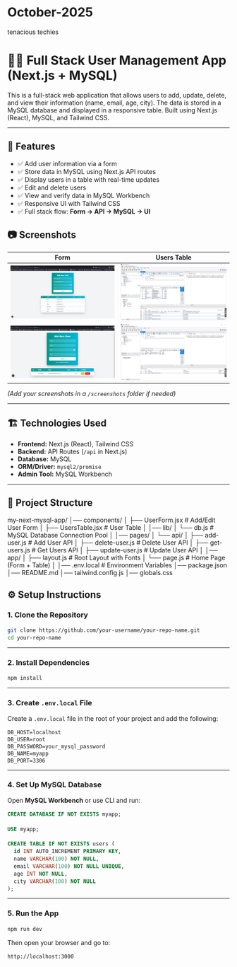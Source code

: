 # October-2025
tenacious techies

<!-- ====================================================================================== -->

# 🧑‍💻 Full Stack User Management App (Next.js + MySQL)

This is a full-stack web application that allows users to add, update, delete, and view their information (name, email, age, city). The data is stored in a MySQL database and displayed in a responsive table. Built using Next.js (React), MySQL, and Tailwind CSS.


---

## 🚀 Features

- ✅ Add user information via a form  
- ✅ Store data in MySQL using Next.js API routes  
- ✅ Display users in a table with real-time updates  
- ✅ Edit and delete users  
- ✅ View and verify data in MySQL Workbench  
- ✅ Responsive UI with Tailwind CSS  
- ✅ Full stack flow: **Form → API → MySQL → UI**  


## 📷 Screenshots

| Form | Users Table |
|------|-------------|
| ![Form Screenshot](./form.png) | ![Table Screenshot](./table.png) |
| ![Form Screenshot](./form2.png) | ![Table Screenshot](./table2.png) |


*(Add your screenshots in a `/screenshots` folder if needed)*

---

## 🏗️ Technologies Used

- **Frontend:** Next.js (React), Tailwind CSS
- **Backend:** API Routes (`/api` in Next.js)
- **Database:** MySQL
- **ORM/Driver:** `mysql2/promise`
- **Admin Tool:** MySQL Workbench

---

## 📁 Project Structure

my-next-mysql-app/
│── components/
│   ├── UserForm.jsx        # Add/Edit User Form
│   ├── UsersTable.jsx      # User Table
│
│── lib/
│   └── db.js               # MySQL Database Connection Pool
│
│── pages/
│   └── api/
│       ├── add-user.js     # Add User API
│       ├── delete-user.js  # Delete User API
│       ├── get-users.js    # Get Users API
│       ├── update-user.js  # Update User API
│
│── app/
│   ├── layout.js           # Root Layout with Fonts
│   └── page.js             # Home Page (Form + Table)
│
│── .env.local              # Environment Variables
│── package.json
│── README.md
│── tailwind.config.js
│── globals.css



## ⚙️ Setup Instructions

### 1. Clone the Repository

```bash
git clone https://github.com/your-username/your-repo-name.git
cd your-repo-name
```

---

### 2. Install Dependencies

```bash
npm install
```

---

### 3. Create `.env.local` File

Create a `.env.local` file in the root of your project and add the following:

```env
DB_HOST=localhost
DB_USER=root
DB_PASSWORD=your_mysql_password
DB_NAME=myapp
DB_PORT=3306
```

---

### 4. Set Up MySQL Database

Open **MySQL Workbench** or use CLI and run:

```sql
CREATE DATABASE IF NOT EXISTS myapp;

USE myapp;

CREATE TABLE IF NOT EXISTS users (
  id INT AUTO_INCREMENT PRIMARY KEY,
  name VARCHAR(100) NOT NULL,
  email VARCHAR(100) NOT NULL UNIQUE,
  age INT NOT NULL,
  city VARCHAR(100) NOT NULL
);
```

---

### 5. Run the App

```bash
npm run dev
```

Then open your browser and go to:

```
http://localhost:3000
```
